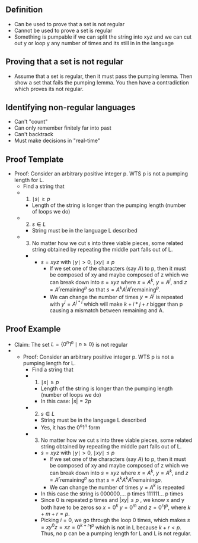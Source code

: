 ## Definition
- Can be used to prove that a set is not regular
- Cannot be used to prove a set is regular
- Something is pumpable if we can split the string into xyz and we can cut out y or loop y any number of times and its still in in the language

## Proving that a set is not regular
- Assume that a set is regular, then it must pass the pumping lemma. Then show a set that fails the pumping lemma. You then have a contradiction which proves its not regular.

## Identifying non-regular languages
- Can't "count"
- Can only remember finitely far into past
- Can't backtrack
- Must make decisions in "real-time"

## Proof Template
- Proof: Consider an arbitrary positive integer p. WTS p is not a pumping length for L.
	- Find a string that 
	- 1. $\mid s\mid \geq p$
		- Length of the string is longer than the pumping length (number of loops we do)
	- 2. $s \in L$ 
		- String must be in the language L described
	- 3. No matter how we cut s into three viable pieces, some related string obtained by repeating the middle part falls out of L.
		- - $s=xyz$ with $\mid y\mid > 0$, $\mid xy\mid \leq p$
			- If we set one of the characters (say $A$) to p, then it must be composed of xy and maybe composed of z which we can break down into $s=xyz$ where $x = A^k$, $y=A^j$, and $z=A^r \text{remaining}^p$ so that $s=A^kA^jA^r\text{remaining}^p$.
			- We can change the number of times $y=A^j$ is repeated with $y^i  =A^{j *i}$ which will make $k+i*j+r$ bigger than p causing a mismatch between remaining and A.
## Proof Example
- Claim: The set $L=\{ 0^n 1^n \mid n \geq 0 \}$ is not regular
- - Proof: Consider an arbitrary positive integer p. WTS p is not a pumping length for L.
	- Find a string that 
	- 1. $\mid s\mid \geq p$
		- Length of the string is longer than the pumping length (number of loops we do)
		- In this case: $|s| = 2p$ 
	- 2. $s \in L$ 
		- String must be in the language L described
		- Yes, it has the $0^n 1^n$ form
	- 3. No matter how we cut s into three viable pieces, some related string obtained by repeating the middle part falls out of L.
		- $s=xyz$ with $\mid y\mid > 0$, $\mid xy\mid \leq p$
			- If we set one of the characters (say $A$) to p, then it must be composed of xy and maybe composed of z which we can break down into $s=xyz$ where $x = A^k$, $y=A^k$, and $z=A^r \text{remaining}^p$ so that $s=A^kA^kA^r\text{remaining}p$.
			- We can change the number of times $y=A^k$ is repeated 
		- In this case the string is 000000.... p times 111111... p times
		- Since 0 is repeated p times and $|xy| \leq p$ , we know x and y both have to be zeros so $x=0^k$ $y=0^m$ and $z=0^r 1^p$, where $k+m+r = p$.
		- Picking $i=0$, we go through the loop 0 times, which makes $s=xy^{0}z = xz = 0^{k+r}1^p$ which is not in L because $k+r < p$. Thus, no p can be a pumping length for L and L is not regular.
